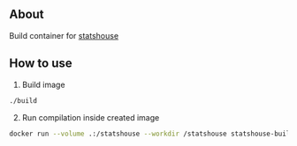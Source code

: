 ## About

Build container for [statshouse](https://github.com/VKCOM/statshouse)

## How to use

1. Build image
```sh
./build
```

2. Run compilation inside created image
```sh
docker run --volume .:/statshouse --workdir /statshouse statshouse-build make build-sh build-sh-api build-sh-metadata build-sh-ui
```
